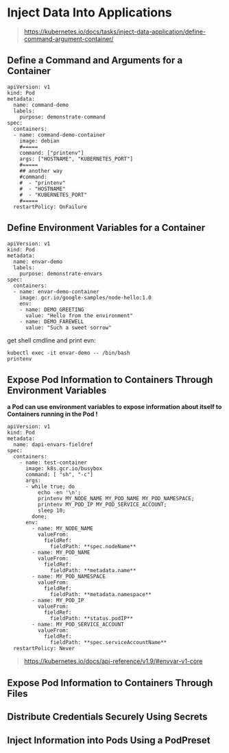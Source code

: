 # Inject Data Into Applications
> https://kubernetes.io/docs/tasks/inject-data-application/define-command-argument-container/  
## Define a Command and Arguments for a Container
```
apiVersion: v1
kind: Pod
metadata:
  name: command-demo
  labels:
    purpose: demonstrate-command
spec:
  containers:
  - name: command-demo-container
    image: debian
    #=====
    command: ["printenv"]
    args: ["HOSTNAME", "KUBERNETES_PORT"]
    #=====
    ## another way
    #command:
    #  - "printenv"
    #  - "HOSTNAME"
    #  - "KUBERNETES_PORT"
    #=====
  restartPolicy: OnFailure
```
## Define Environment Variables for a Container
```
apiVersion: v1
kind: Pod
metadata:
  name: envar-demo
  labels:
    purpose: demonstrate-envars
spec:
  containers:
  - name: envar-demo-container
    image: gcr.io/google-samples/node-hello:1.0
    env:
    - name: DEMO_GREETING
      value: "Hello from the environment"
    - name: DEMO_FAREWELL
      value: "Such a sweet sorrow"
```
get shell cmdline and print evn:
```
kubectl exec -it envar-demo -- /bin/bash
printenv
```
## Expose Pod Information to Containers Through Environment Variables
**a Pod can use environment variables to expose information about itself to Containers running in the Pod !**
```
apiVersion: v1
kind: Pod
metadata:
  name: dapi-envars-fieldref
spec:
  containers:
    - name: test-container
      image: k8s.gcr.io/busybox
      command: [ "sh", "-c"]
      args:
      - while true; do
          echo -en '\n';
          printenv MY_NODE_NAME MY_POD_NAME MY_POD_NAMESPACE;
          printenv MY_POD_IP MY_POD_SERVICE_ACCOUNT;
          sleep 10;
        done;
      env:
        - name: MY_NODE_NAME
          valueFrom:
            fieldRef:
              fieldPath: **spec.nodeName**
        - name: MY_POD_NAME
          valueFrom:
            fieldRef:
              fieldPath: **metadata.name**
        - name: MY_POD_NAMESPACE
          valueFrom:
            fieldRef:
              fieldPath: **metadata.namespace**
        - name: MY_POD_IP
          valueFrom:
            fieldRef:
              fieldPath: **status.podIP**
        - name: MY_POD_SERVICE_ACCOUNT
          valueFrom:
            fieldRef:
              fieldPath: **spec.serviceAccountName**
  restartPolicy: Never
```
> https://kubernetes.io/docs/api-reference/v1.9/#envvar-v1-core  
## Expose Pod Information to Containers Through Files
## Distribute Credentials Securely Using Secrets
## Inject Information into Pods Using a PodPreset
